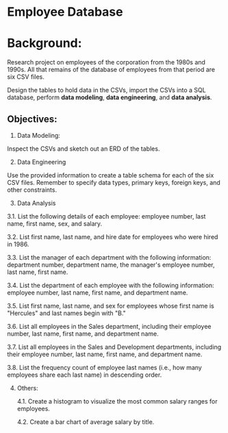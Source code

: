 # Employee Database

# Background:

Research project on employees of the corporation from the 1980s and 1990s. All that remains of the database of employees from that period are six CSV files.

Design the tables to hold data in the CSVs, import the CSVs into a SQL database, perform **data modeling**, **data engineering**, and **data analysis**.

## Objectives:

1. Data Modeling:

Inspect the CSVs and sketch out an ERD of the tables. 

2. Data Engineering

Use the provided information to create a table schema for each of the six CSV files. Remember to specify data types, primary keys, foreign keys, and other constraints.

3. Data Analysis

  3.1. List the following details of each employee: employee number, last name, first name, sex, and salary.

  3.2. List first name, last name, and hire date for employees who were hired in 1986.

  3.3. List the manager of each department with the following information: department number, department name, the manager's employee number, last name, first name.

  3.4. List the department of each employee with the following information: employee number, last name, first name, and department name.

  3.5. List first name, last name, and sex for employees whose first name is "Hercules" and last names begin with "B."

  3.6. List all employees in the Sales department, including their employee number, last name, first name, and department name.

  3.7. List all employees in the Sales and Development departments, including their employee number, last name, first name, and department name.

  3.8. List the frequency count of employee last names (i.e., how many employees share each last name) in descending order.


4. Others:

   4.1. Create a histogram to visualize the most common salary ranges for employees.

    4.2. Create a bar chart of average salary by title.
